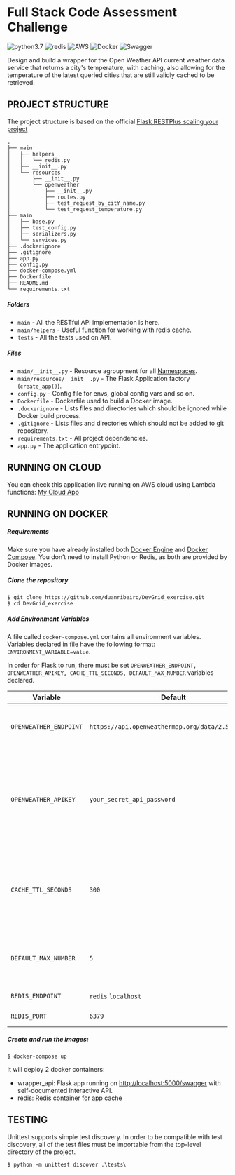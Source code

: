 # Full Stack Code Assessment Challenge
![python3.7](https://img.shields.io/badge/Python-FFD43B?style=for-the-badge&logo=python&logoColor=darkgreen)
![redis](https://img.shields.io/badge/redis-%23DD0031.svg?&style=for-the-badge&logo=redis&logoColor=white)
![AWS](https://img.shields.io/badge/Amazon_AWS-FF9900?style=for-the-badge&logo=amazonaws&logoColor=white)
![Docker](https://img.shields.io/badge/Docker-2CA5E0?style=for-the-badge&logo=docker&logoColor=white)
![Swagger](https://img.shields.io/badge/Swagger-85EA2D?style=for-the-badge&logo=Swagger&logoColor=white
)

Design and build a wrapper for the Open Weather API current weather data service that returns a city's temperature, with caching, also allowing for the temperature of the latest queried cities that are still validly cached to be retrieved.


## PROJECT STRUCTURE
The project structure is based on the official [Flask RESTPlus scaling your project](https://flask-restplus.readthedocs.io/en/stable/scaling.html)


```
.
├── main
│   ├── helpers
│   │   └── redis.py
│   ├── __init__.py
│   └── resources
│       ├── __init__.py
│       └── openweather
│           ├── __init__.py
│           ├── routes.py
│           ├── test_request_by_citY_name.py
│           └── test_request_temperature.py
├── main
│   ├── base.py
│   ├── test_config.py
│   ├── serializers.py
│   └── services.py
├── .dockerignore
├── .gitignore
├── app.py   
├── config.py
├── docker-compose.yml
├── Dockerfile
├── README.md
└── requirements.txt
```
##### Folders

* `main` - All the RESTful API implementation is here.
* `main/helpers` - Useful function for working with redis cache.
* `tests` - All the tests used on API.

##### Files
* `main/__init__.py` - Resource agroupment for all [Namespaces](https://flask-restplus.readthedocs.io/en/stable/scaling.html).
* `main/resources/__init__.py` - The Flask Application factory (`create_app()`).  
* `config.py` - Config file for envs, global config vars and so on.
* `Dockerfile` - Dockerfile used to build a Docker image.
* `.dockerignore` - Lists files and directories which should be ignored while Docker build process.
* `.gitignore` - Lists files and directories which should not be added to git repository.
* `requirements.txt` - All project dependencies.
* `app.py` - The application entrypoint.

## RUNNING ON CLOUD
You can check this application live running on AWS cloud using Lambda functions: [My Cloud App](https://9rrecyhtw4.execute-api.us-east-1.amazonaws.com/dev/swagger)

## RUNNING ON DOCKER

##### Requirements
Make sure you have already installed both [Docker Engine](https://docs.docker.com/get-docker/) and [Docker Compose](https://docs.docker.com/compose/install/). You don’t need to install Python or Redis, as both are provided by Docker images.

##### Clone the repository 

```
$ git clone https://github.com/duanribeiro/DevGrid_exercise.git
$ cd DevGrid_exercise
```

##### Add Environment Variables

A file called `docker-compose.yml` contains all environment variables.
Variables declared in file have the following format: `ENVIRONMENT_VARIABLE=value`.

In order for Flask to run, there must be set `OPENWEATHER_ENDPOINT, OPENWEATHER_APIKEY, CACHE_TTL_SECONDS, DEFAULT_MAX_NUMBER` variables declared.


| Variable                 | Default                                           | Discussion  |
| ---------------          |-------------                                      | -----|
| `OPENWEATHER_ENDPOINT`   | `https://api.openweathermap.org/data/2.5/weather` | Endpoint used to fetch data from Open Weather API. |
| `OPENWEATHER_APIKEY`     | `your_secret_api_password`                        | The API key is a unique identifier that authenticates requests associated with your project for usage and billing purposes. |
| `CACHE_TTL_SECONDS`      | `300`                                             | Time to live (TTL) is an integer value that specifies the number of seconds until the cached key expires. |
| `DEFAULT_MAX_NUMBER`     | `5`                                               | Default value from max number of queried cities that are still valid. |
| `REDIS_ENDPOINT`         | `redis`  `localhost`                           | Redis host address. |
| `REDIS_PORT`             | `6379`                                            | Redis host port. |


##### Create and run the images:

```
$ docker-compose up
```


It will deploy 2 docker containers:

- wrapper_api: Flask app running on [http://localhost:5000/swagger](http://localhost:5000/swagger) with self-documented interactive API.
- redis: Redis container for app cache

## TESTING
Unittest supports simple test discovery. In order to be compatible with test discovery, all of the test files must be importable from the top-level directory of the project.
```
$ python -m unittest discover .\tests\
```
